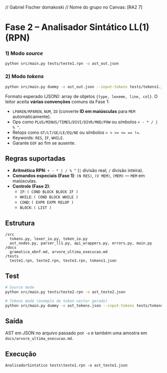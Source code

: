 // Gabriel Fischer domakoski
// Nome do grupo no Canvas: [RA2 7]

# Fase 2 – Analisador Sintático LL(1) (RPN)

### 1) Modo *source* 
```bash
python src/main.py tests/teste1.rpn -o ast_out.json
```

### 2) Modo *tokens* 
```bash
python src/main.py dummy -o ast_out.json --input-tokens tests/tokens1.json
```
Formato esperado (JSON): array de objetos `{type, lexeme, line, col}`. O leitor aceita **várias convenções** comuns da Fase 1:
- `LPAREN/RPAREN`, `NUM`, `ID` (converte **ID em maiúsculas** para `MEM` automaticamente).
- Ops como `PLUS/MINUS/TIMES/DIVI/DIVR/MOD/POW` ou símbolos `+ - * / | % ^`.
- Relops como `GT/LT/GE/LE/EQ/NE` ou símbolos `> < >= <= == !=`.
- Keywords: `RES`, `IF`, `WHILE`.
- Garante `EOF` ao fim se ausente.

## Regras suportadas

- **Aritmética RPN**: `+ - * | / % ^` (`|` divisão real; `/` divisão inteira).
- **Comandos especiais (Fase 1)**: `(N RES)`, `(V MEM)`, `(MEM)` — `MEM` em maiúsculas.
- **Controle (Fase 2)**:
  - `IF`: `( COND BLOCK BLOCK IF )`
  - `WHILE`: `( COND BLOCK WHILE )`
  - `COND`: `( EXPR EXPR RELOP )`
  - `BLOCK`: `( LIST )`

## Estrutura
```
/src
  tokens.py, lexer_io.py, token_io.py
  ast_nodes.py, parser_ll1.py, api_wrappers.py, errors.py, main.py
/docs
  gramatica_ebnf.md, arvore_ultima_execucao.md
/tests
  teste1.rpn, teste2.rpn, teste3.rpn, tokens1.json
```

## Test
```bash
# Source mode
python src/main.py tests/teste2.rpn -o ast_teste2.json

# Tokens mode (exemplo de token vector gerado)
python src/main.py dummy -o ast_tokens.json --input-tokens tests/tokens1.json
```

## Saída
AST em JSON no arquivo passado por `-o` e também uma amostra em `docs/arvore_ultima_execucao.md`.

## Execução
```
AnalisadorSintatico tests\teste1.rpn -o ast_teste1.json
```

